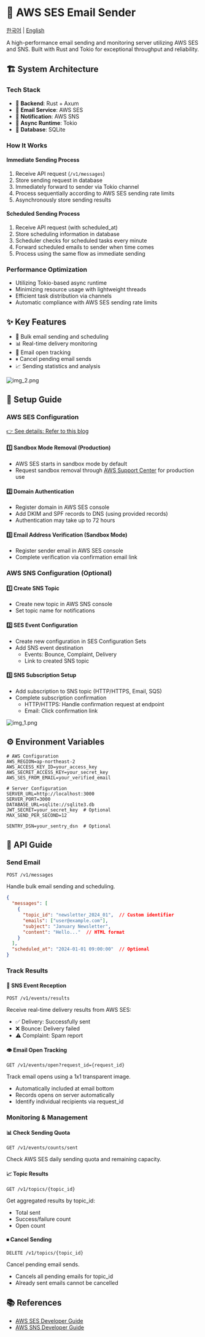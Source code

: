 # 📧 AWS SES Email Sender

[한국어](README.ko.md) | [English](README.md)

A high-performance email sending and monitoring server utilizing AWS SES and SNS.
Built with Rust and Tokio for exceptional throughput and reliability.

## 🏗 System Architecture

### Tech Stack
- 🦀 **Backend**: Rust + Axum
- 📨 **Email Service**: AWS SES
- 🔔 **Notification**: AWS SNS
- 🔄 **Async Runtime**: Tokio
- 💾 **Database**: SQLite

### How It Works

#### Immediate Sending Process
1. Receive API request (`/v1/messages`)
2. Store sending request in database
3. Immediately forward to sender via Tokio channel
4. Process sequentially according to AWS SES sending rate limits
5. Asynchronously store sending results

#### Scheduled Sending Process
1. Receive API request (with scheduled_at)
2. Store scheduling information in database
3. Scheduler checks for scheduled tasks every minute
4. Forward scheduled emails to sender when time comes
5. Process using the same flow as immediate sending

### Performance Optimization
- Utilizing Tokio-based async runtime
- Minimizing resource usage with lightweight threads
- Efficient task distribution via channels
- Automatic compliance with AWS SES sending rate limits

## ✨ Key Features

- 🚀 Bulk email sending and scheduling
- 📊 Real-time delivery monitoring
- 👀 Email open tracking
- ⏸ Cancel pending email sends
- 📈 Sending statistics and analysis

![img_2.png](docs/process_diagram_en.png)

## 🔧 Setup Guide

### AWS SES Configuration

[👉 See details: Refer to this blog](https://lee-lou2.notion.site/19d4d6ae33b58092a019ee88de9ca8a0?pvs=4)

#### 1️⃣ Sandbox Mode Removal (Production)
- AWS SES starts in sandbox mode by default
- Request sandbox removal through [AWS Support Center](https://docs.aws.amazon.com/ses/latest/dg/request-production-access.html) for production use

#### 2️⃣ Domain Authentication
- Register domain in AWS SES console
- Add DKIM and SPF records to DNS (using provided records)
- Authentication may take up to 72 hours

#### 3️⃣ Email Address Verification (Sandbox Mode)
- Register sender email in AWS SES console
- Complete verification via confirmation email link

### AWS SNS Configuration (Optional)

#### 1️⃣ Create SNS Topic
- Create new topic in AWS SNS console
- Set topic name for notifications

#### 2️⃣ SES Event Configuration
- Create new configuration in SES Configuration Sets
- Add SNS event destination
   - Events: Bounce, Complaint, Delivery
   - Link to created SNS topic

#### 3️⃣ SNS Subscription Setup
- Add subscription to SNS topic (HTTP/HTTPS, Email, SQS)
- Complete subscription confirmation
   - HTTP/HTTPS: Handle confirmation request at endpoint
   - Email: Click confirmation link

![img_1.png](docs/aws_diagram.png)

## ⚙️ Environment Variables

```env
# AWS Configuration
AWS_REGION=ap-northeast-2
AWS_ACCESS_KEY_ID=your_access_key
AWS_SECRET_ACCESS_KEY=your_secret_key
AWS_SES_FROM_EMAIL=your_verified_email

# Server Configuration
SERVER_URL=http://localhost:3000
SERVER_PORT=3000
DATABASE_URL=sqlite://sqlite3.db
JWT_SECRET=your_secret_key  # Optional
MAX_SEND_PER_SECOND=12

SENTRY_DSN=your_sentry_dsn  # Optional
```

## 📡 API Guide

### Send Email

```http
POST /v1/messages
```

Handle bulk email sending and scheduling.

```json
{
  "messages": [
    {
      "topic_id": "newsletter_2024_01",  // Custom identifier
      "emails": ["user@example.com"],
      "subject": "January Newsletter",
      "content": "Hello..."  // HTML format
    }
  ],
  "scheduled_at": "2024-01-01 09:00:00"  // Optional
}
```

### Track Results

#### 📨 SNS Event Reception
```http
POST /v1/events/results
```
Receive real-time delivery results from AWS SES:
- ✅ Delivery: Successfully sent
- ❌ Bounce: Delivery failed
- ⚠️ Complaint: Spam report

#### 👁 Email Open Tracking
```http
GET /v1/events/open?request_id={request_id}
```
Track email opens using a 1x1 transparent image.
- Automatically included at email bottom
- Records opens on server automatically
- Identify individual recipients via request_id

### Monitoring & Management

#### 📊 Check Sending Quota
```http
GET /v1/events/counts/sent
```
Check AWS SES daily sending quota and remaining capacity.

#### 📈 Topic Results
```http
GET /v1/topics/{topic_id}
```
Get aggregated results by topic_id:
- Total sent
- Success/failure count
- Open count

#### ⏹ Cancel Sending
```http
DELETE /v1/topics/{topic_id}
```
Cancel pending email sends.
- Cancels all pending emails for topic_id
- Already sent emails cannot be cancelled

## 📚 References

- [AWS SES Developer Guide](https://docs.aws.amazon.com/ses/latest/dg/Welcome.html)
- [AWS SNS Developer Guide](https://docs.aws.amazon.com/sns/latest/dg/welcome.html)
